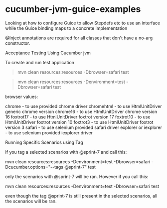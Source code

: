 cucumber-jvm-guice-examples
===========================

Looking at how to configure Guice to allow Stepdefs etc to use an interface while the Guice binding maps to a concrete implementation

@Inject annotations are required for all classes that don't have a no-arg constructor.


Acceptance Testing Using Cucumber jvm


To create and run test application

> mvn clean resources:resources -Dbrowser=safari test

> mvn clean resources:resources -Denvironment=test -Dbrowser=safari test

browser values:

chrome - to use provided chrome driver 
chromehtml - to use HtmlUnitDriver generic chrome version
chrome16 - to use HtmlUnitDriver chrome version 16
foxtrot17 - to use HtmlUnitDriver foxtrot version 17
foxtrot10 - to use HtmlUnitDriver foxtrot version 10
foxtrot3 - to use HtmlUnitDriver foxtrot version 3
safari - to use selenium provided safari driver
explorer or iexplorer - to use selenium provided iexplorer driver


Running Specific Scenarios using Tag

If you tag a selected scenarios with @sprint-7 and call this:

  mvn clean resources:resources -Denvironment=test -Dbrowser=safari -Dcucumber.options="--tags @sprint-7" test

only the scenarios with @sprint-7 will be ran. However if you call this:
 
  mvn clean resources:resources -Denvironment=test -Dbrowser=safari test

even though the tag @sprint-7 is still present in the selected scenarios, all the scenarios will be ran.  

